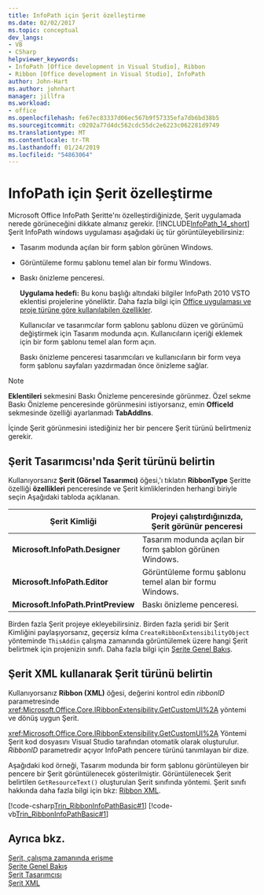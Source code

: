 ```yaml
---
title: InfoPath için Şerit özelleştirme
ms.date: 02/02/2017
ms.topic: conceptual
dev_langs:
- VB
- CSharp
helpviewer_keywords:
- InfoPath [Office development in Visual Studio], Ribbon
- Ribbon [Office development in Visual Studio], InfoPath
author: John-Hart
ms.author: johnhart
manager: jillfra
ms.workload:
- office
ms.openlocfilehash: fe67ec83337d06ec567b9f57335efa7db6bd38b5
ms.sourcegitcommit: c0202a77d4dc562cdc55dc2e6223c062281d9749
ms.translationtype: MT
ms.contentlocale: tr-TR
ms.lasthandoff: 01/24/2019
ms.locfileid: "54863064"
---
```

# <a name="customize-a-ribbon-for-infopath"></a>InfoPath için Şerit özelleştirme
  Microsoft Office InfoPath Şeritte'nı özelleştirdiğinizde, Şerit uygulamada nerede görüneceğini dikkate almanız gerekir. [!INCLUDE[InfoPath_14_short](../vsto/includes/infopath-14-short-md.md)] Şerit InfoPath windows uygulaması aşağıdaki üç tür görüntüleyebilirsiniz:  
  
- Tasarım modunda açılan bir form şablon görünen Windows.  
  
- Görüntüleme formu şablonu temel alan bir formu Windows.  
  
- Baskı önizleme penceresi.  
  
  **Uygulama hedefi:** Bu konu başlığı altındaki bilgiler InfoPath 2010 VSTO eklentisi projelerine yöneliktir. Daha fazla bilgi için [Office uygulaması ve proje türüne göre kullanılabilen özellikler](../vsto/features-available-by-office-application-and-project-type.md).  
  
  Kullanıcılar ve tasarımcılar form şablonu şablonu düzen ve görünümü değiştirmek için Tasarım modunda açın. Kullanıcıların içeriği eklemek için bir form şablonu temel alan form açın.  
  
  Baskı önizleme penceresi tasarımcıları ve kullanıcıların bir form veya form şablonu sayfaları yazdırmadan önce önizleme sağlar.  
  
> [!NOTE]  
>  **Eklentileri** sekmesini Baskı Önizleme penceresinde görünmez. Özel sekme Baskı Önizleme penceresinde görünmesini istiyorsanız, emin **OfficeId** sekmesinde özelliği ayarlanmadı **TabAddIns**.  
  
 İçinde Şerit görünmesini istediğiniz her bir pencere Şerit türünü belirtmeniz gerekir.  
  
## <a name="specify-the-ribbon-type-in-the-ribbon-designer"></a>Şerit Tasarımcısı'nda Şerit türünü belirtin  
 Kullanıyorsanız **Şerit (Görsel Tasarımcı)** öğesi,'ı tıklatın **RibbonType** Şeritte özelliği **özellikleri** penceresinde ve Şerit kimliklerinden herhangi biriyle seçin Aşağıdaki tabloda açıklanan.  
  
|Şerit Kimliği|Projeyi çalıştırdığınızda, Şerit görünür penceresi|  
|---------------|---------------------------------------------------------------------|  
|**Microsoft.InfoPath.Designer**|Tasarım modunda açılan bir form şablon görünen Windows.|  
|**Microsoft.InfoPath.Editor**|Görüntüleme formu şablonu temel alan bir formu Windows.|  
|**Microsoft.InfoPath.PrintPreview**|Baskı önizleme penceresi.|  
  
 Birden fazla Şerit projeye ekleyebilirsiniz. Birden fazla şeridi bir Şerit Kimliğini paylaşıyorsanız, geçersiz kılma `CreateRibbonExtensibilityObject` yönteminde `ThisAddin` çalışma zamanında görüntülemek üzere hangi Şerit belirtmek için projenizin sınıfı. Daha fazla bilgi için [Şerite Genel Bakış](../vsto/ribbon-overview.md).  
  
## <a name="specify-the-ribbon-type-by-using-ribbon-xml"></a>Şerit XML kullanarak Şerit türünü belirtin  
 Kullanıyorsanız **Ribbon (XML)** öğesi, değerini kontrol edin *ribbonID* parametresinde <xref:Microsoft.Office.Core.IRibbonExtensibility.GetCustomUI%2A> yöntemi ve dönüş uygun Şerit.  
  
 <xref:Microsoft.Office.Core.IRibbonExtensibility.GetCustomUI%2A> Yöntemi Şerit kod dosyasını Visual Studio tarafından otomatik olarak oluşturulur. *RibbonID* parametredir açıyor InfoPath pencere türünü tanımlayan bir dize.  
  
 Aşağıdaki kod örneği, Tasarım modunda bir form şablonu görüntüleyen bir pencere bir Şerit görüntülenecek gösterilmiştir. Görüntülenecek Şerit belirtilen `GetResourceText()` oluşturulan Şerit sınıfında yöntemi. Şerit sınıfı hakkında daha fazla bilgi için bkz: [Ribbon XML](../vsto/ribbon-xml.md).  
  
 [!code-csharp[Trin_RibbonInfoPathBasic#1](../vsto/codesnippet/CSharp/myinfopathproject/ribbon.cs#1)]
 [!code-vb[Trin_RibbonInfoPathBasic#1](../vsto/codesnippet/VisualBasic/myinfopathproject/ribbon.vb#1)]  
  
## <a name="see-also"></a>Ayrıca bkz.  
 [Şerit, çalışma zamanında erişme](../vsto/accessing-the-ribbon-at-run-time.md)   
 [Şerite Genel Bakış](../vsto/ribbon-overview.md)   
 [Şerit Tasarımcısı](../vsto/ribbon-designer.md)   
 [Şerit XML](../vsto/ribbon-xml.md)  
